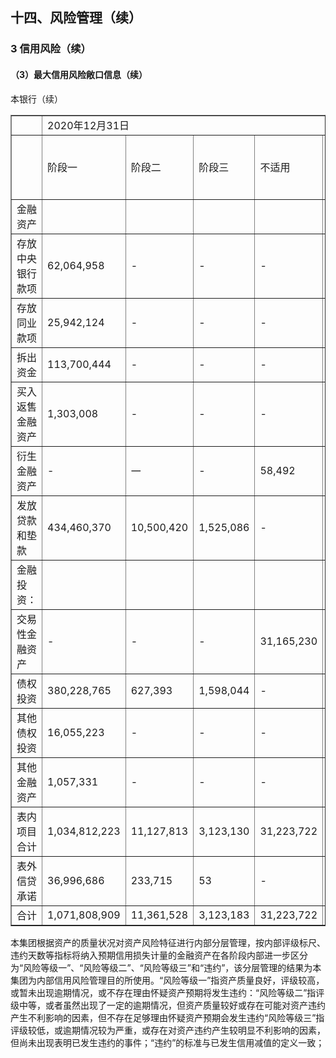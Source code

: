 ## 十四、风险管理（续）

### 3 信用风险（续）

#### （3）最大信用风险敞口信息（续）

本银行（续）


<table border="1" ><tr>
<td colspan="1" rowspan="1"></td>
<td colspan="5" rowspan="1">2020年12月31日</td>
</tr><tr>
<td colspan="1" rowspan="1"></td>
<td colspan="1" rowspan="1">阶段一</td>
<td colspan="1" rowspan="1">阶段二</td>
<td colspan="1" rowspan="1">阶段三</td>
<td colspan="1" rowspan="1">不适用</td>
<td colspan="1" rowspan="1">不考虑任何抵押和其他信用增级措施的最大信用风险敞口</td>
</tr><tr>
<td colspan="1" rowspan="1">金融资产</td>
<td colspan="1" rowspan="1"></td>
<td colspan="1" rowspan="1"></td>
<td colspan="1" rowspan="1"></td>
<td colspan="1" rowspan="1"></td>
<td colspan="1" rowspan="1"></td>
</tr><tr>
<td colspan="1" rowspan="1">存放中央银行款项</td>
<td colspan="1" rowspan="1">62,064,958</td>
<td colspan="1" rowspan="1">-</td>
<td colspan="1" rowspan="1">-</td>
<td colspan="1" rowspan="1">-</td>
<td colspan="1" rowspan="1">62,064,958</td>
</tr><tr>
<td colspan="1" rowspan="1">存放同业款项</td>
<td colspan="1" rowspan="1">25,942,124</td>
<td colspan="1" rowspan="1">-</td>
<td colspan="1" rowspan="1">-</td>
<td colspan="1" rowspan="1">-</td>
<td colspan="1" rowspan="1">25,942,124</td>
</tr><tr>
<td colspan="1" rowspan="1">拆出资金</td>
<td colspan="1" rowspan="1">113,700,444</td>
<td colspan="1" rowspan="1">-</td>
<td colspan="1" rowspan="1">-</td>
<td colspan="1" rowspan="1">-</td>
<td colspan="1" rowspan="1">113,700,444</td>
</tr><tr>
<td colspan="1" rowspan="1">买入返售金融资产</td>
<td colspan="1" rowspan="1">1,303,008</td>
<td colspan="1" rowspan="1">-</td>
<td colspan="1" rowspan="1">-</td>
<td colspan="1" rowspan="1">-</td>
<td colspan="1" rowspan="1">1,303,008</td>
</tr><tr>
<td colspan="1" rowspan="1">衍生金融资产</td>
<td colspan="1" rowspan="1">-</td>
<td colspan="1" rowspan="1">一</td>
<td colspan="1" rowspan="1">-</td>
<td colspan="1" rowspan="1">58,492</td>
<td colspan="1" rowspan="1">58,492</td>
</tr><tr>
<td colspan="1" rowspan="1">发放贷款和垫款</td>
<td colspan="1" rowspan="1">434,460,370</td>
<td colspan="1" rowspan="1">10,500,420</td>
<td colspan="1" rowspan="1">1,525,086</td>
<td colspan="1" rowspan="1">-</td>
<td colspan="1" rowspan="1">446,485,876</td>
</tr><tr>
<td colspan="1" rowspan="1">金融投资：</td>
<td colspan="1" rowspan="1"></td>
<td colspan="1" rowspan="1"></td>
<td colspan="1" rowspan="1"></td>
<td colspan="1" rowspan="1"></td>
<td colspan="1" rowspan="1"></td>
</tr><tr>
<td colspan="1" rowspan="1">交易性金融资产</td>
<td colspan="1" rowspan="1">-</td>
<td colspan="1" rowspan="1">-</td>
<td colspan="1" rowspan="1">-</td>
<td colspan="1" rowspan="1">31,165,230</td>
<td colspan="1" rowspan="1">31,165,230</td>
</tr><tr>
<td colspan="1" rowspan="1">债权投资</td>
<td colspan="1" rowspan="1">380,228,765</td>
<td colspan="1" rowspan="1">627,393</td>
<td colspan="1" rowspan="1">1,598,044</td>
<td colspan="1" rowspan="1">-</td>
<td colspan="1" rowspan="1">382,454,202</td>
</tr><tr>
<td colspan="1" rowspan="1">其他债权投资</td>
<td colspan="1" rowspan="1">16,055,223</td>
<td colspan="1" rowspan="1">-</td>
<td colspan="1" rowspan="1">-</td>
<td colspan="1" rowspan="1">-</td>
<td colspan="1" rowspan="1">16,055,223</td>
</tr><tr>
<td colspan="1" rowspan="1">其他金融资产</td>
<td colspan="1" rowspan="1">1,057,331</td>
<td colspan="1" rowspan="1">-</td>
<td colspan="1" rowspan="1">-</td>
<td colspan="1" rowspan="1">-</td>
<td colspan="1" rowspan="1">1,057,331</td>
</tr><tr>
<td colspan="1" rowspan="1">表内项目合计</td>
<td colspan="1" rowspan="1">1,034,812,223</td>
<td colspan="1" rowspan="1">11,127,813</td>
<td colspan="1" rowspan="1">3,123,130</td>
<td colspan="1" rowspan="1">31,223,722</td>
<td colspan="1" rowspan="1">1,080,286,888</td>
</tr><tr>
<td colspan="1" rowspan="1">表外信贷承诺</td>
<td colspan="1" rowspan="1">36,996,686</td>
<td colspan="1" rowspan="1">233,715</td>
<td colspan="1" rowspan="1">53</td>
<td colspan="1" rowspan="1">-</td>
<td colspan="1" rowspan="1">37,230,454</td>
</tr><tr>
<td colspan="1" rowspan="1">合计</td>
<td colspan="1" rowspan="1">1,071,808,909</td>
<td colspan="1" rowspan="1">11,361,528</td>
<td colspan="1" rowspan="1">3,123,183</td>
<td colspan="1" rowspan="1">31,223,722</td>
<td colspan="1" rowspan="1">1,117,517,342</td>
</tr></table>

本集团根据资产的质量状况对资产风险特征进行内部分层管理，按内部评级标尺、违约天数等指标将纳入预期信用损失计量的金融资产在各阶段内部进一步区分为“风险等级一”、“风险等级二”、“风险等级三”和“违约”，该分层管理的结果为本集团为内部信用风险管理目的所使用。“风险等级一”指资产质量良好，评级较高，或暂未出现逾期情况，或不存在理由怀疑资产预期将发生违约：“风险等级二”指评级中等，或者虽然出现了一定的逾期情况，但资产质量较好或存在可能对资产违约产生不利影响的因素，但不存在足够理由怀疑资产预期会发生违约“风险等级三”指评级较低，或逾期情况较为严重，或存在对资产违约产生较明显不利影响的因素，但尚未出现表明已发生违约的事件；“违约”的标准与已发生信用减值的定义一致；

